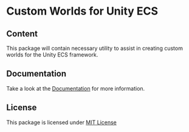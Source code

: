 # Custom Worlds for Unity ECS

## Content
This package will contain necessary utility to assist in creating custom worlds for the Unity ECS framework.

## Documentation
Take a look at the [Documentation](Documentation/DOCUMENTATION.md) for more information.

## License
This package is licensed under [MIT License](LICENSE.md)